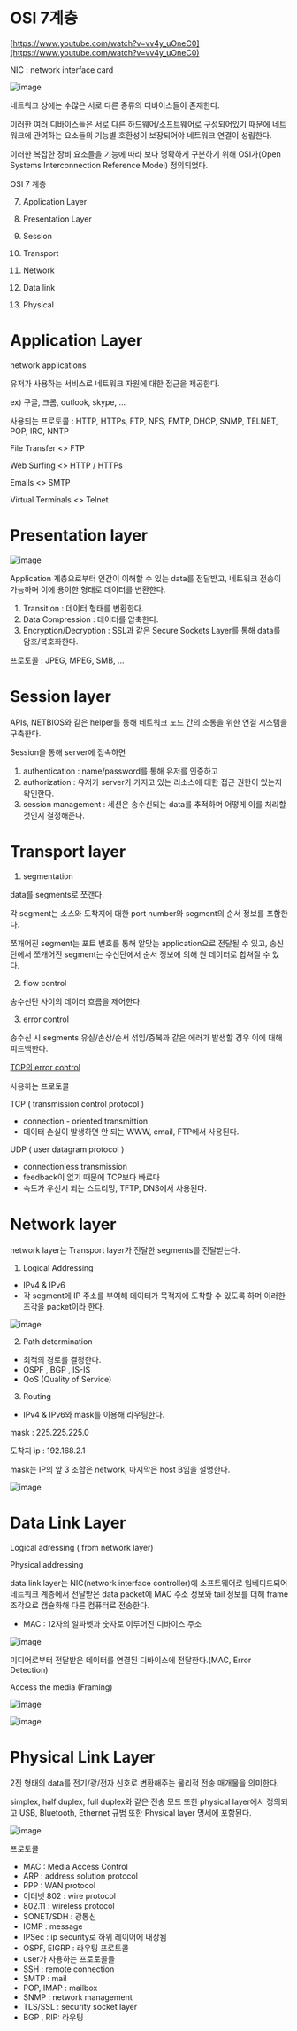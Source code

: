 # OSI 7계층

[https://www.youtube.com/watch?v=vv4y_uOneC0](https://www.youtube.com/watch?v=vv4y_uOneC0)

NIC : network interface card

![image](https://user-images.githubusercontent.com/56799176/105854022-ab5f3080-6029-11eb-8f02-462dd335f05a.png)

네트워크 상에는 수많은 서로 다른 종류의 디바이스들이 존재한다.

이러한 여러 디바이스들은 서로 다른 하드웨어/소프트웨어로 구성되어있기 때문에 네트워크에 관여하는 요소들의 기능별 호환성이 보장되어야 네트워크 연결이 성립한다.

이러한 복잡한 장비 요소들을 기능에 따라 보다 명확하게 구분하기 위해 OSI가(Open Systems Interconnection Reference Model) 정의되었다.

OSI 7 계층

7. Application Layer

6. Presentation Layer

5. Session

4. Transport

3. Network 

2. Data link

1.  Physical

# Application Layer

network applications

유저가 사용하는 서비스로 네트워크 자원에 대한 접근을 제공한다.

ex) 구글, 크롬, outlook, skype, ...

사용되는 프로토콜 : HTTP, HTTPs, FTP, NFS, FMTP, DHCP, SNMP, TELNET, POP, IRC, NNTP

File Transfer <> FTP

Web Surfing <> HTTP / HTTPs

Emails <> SMTP

Virtual Terminals <> Telnet

# Presentation layer

![image](https://user-images.githubusercontent.com/56799176/105854030-ae5a2100-6029-11eb-9ad2-1931394950ca.png)

Application 계층으로부터 인간이 이해할 수 있는 data를 전달받고,
네트워크 전송이 가능하며 이에 용이한 형태로 데이터를 변환한다.

1. Transition : 데이터 형태를 변환한다.
2. Data Compression : 데이터를 압축한다.
3. Encryption/Decryption : SSL과 같은 Secure Sockets Layer를 통해 data를 암호/복호화한다.

프로토콜 : JPEG, MPEG, SMB, ...

# Session layer

APIs, NETBIOS와 같은 helper를 통해 네트워크 노드 간의 소통을 위한 연결 시스템을 구축한다.

Session을 통해 server에 접속하면

1. authentication : name/password를 통해 유저를 인증하고
2. authorization : 유저가 server가 가지고 있는 리소스에 대한 접근 권한이 있는지 확인한다.
3. session management : 세션은 송수신되는 data를 추적하며 어떻게 이를 처리할 것인지 결정해준다.

# Transport layer

1. segmentation

data를 segments로 쪼갠다.

각 segment는 소스와 도착지에 대한 port number와 segment의 순서 정보를 포함한다.

쪼개어진 segment는 포트 번호를 통해 알맞는 application으로 전달될 수 있고, 송신단에서 쪼개어진 segment는 수신단에서  순서 정보에 의해 원 데이터로 합쳐질 수 있다.

2. flow control

송수신단 사이의 데이터 흐름을 제어한다.

3. error control

송수신 시 segments 유실/손상/순서 섞임/중복과 같은 에러가 발생할 경우 이에 대해 피드백한다.

[TCP의 error control](https://www.geeksforgeeks.org/error-control-in-tcp/)

사용하는 프로토콜

TCP ( transmission control protocol ) 

- connection - oriented transmittion
- 데이터 손실이 발생하면 안 되는 WWW, email, FTP에서 사용된다.

UDP ( user datagram protocol ) 

- connectionless transmission
- feedback이 없기 때문에 TCP보다 빠르다
- 속도가 우선시 되는 스트리밍, TFTP, DNS에서 사용된다.

# Network layer

network layer는 Transport layer가 전달한 segments를 전달받는다.

1. Logical Addressing

- IPv4 & IPv6
- 각 segment에 IP 주소를 부여해 데이터가 목적지에 도착할 수 있도록 하며 이러한 조각을 packet이라 한다.

![image](https://user-images.githubusercontent.com/56799176/105854033-b0bc7b00-6029-11eb-8ee3-f247789d01c2.png)

2. Path determination

- 최적의 경로를 결정한다.
- OSPF , BGP , IS-IS
- QoS (Quality of Service)

3. Routing

- IPv4 & IPv6와 mask를 이용해 라우팅한다.

mask : 225.225.225.0 

도착지 ip : 192.168.2.1 

mask는 IP의 앞 3 조합은 network, 마지막은 host B임을 설명한다.

![image](https://user-images.githubusercontent.com/56799176/105854038-b2863e80-6029-11eb-9789-fbe9d7f2f9d2.png)

# Data Link Layer

Logical adressing ( from network layer)

Physical addressing

data link layer는 NIC(network interface controller)에 소프트웨어로 임베디드되어 네트워크 계층에서 전달받은 data packet에 MAC 주소 정보와 tail 정보를 더해 frame 조각으로 캡슐화해 다른 컴퓨터로 전송한다.

- MAC : 12자의 알파벳과 숫자로 이루어진 디바이스 주소

![image](https://user-images.githubusercontent.com/56799176/105854041-b4500200-6029-11eb-984b-c5403e530ab2.png)

미디어로부터 전달받은 데이터를 연결된 디바이스에 전달한다.(MAC, Error Detection)

Access the media (Framing)

![image](https://user-images.githubusercontent.com/56799176/105854048-b619c580-6029-11eb-8564-2183984c8bb6.png)

![image](https://user-images.githubusercontent.com/56799176/105854052-b7e38900-6029-11eb-9048-632ef920d7be.png)

# Physical Link Layer

2진 형태의 data를 전기/광/전자 신호로 변환해주는 물리적 전송 매개물을 의미한다.

simplex, half duplex, full duplex와 같은 전송 모드 또한 physical layer에서 정의되고 USB, Bluetooth, Ethernet 규범 또한 Physical layer 명세에 포함된다.

![image](https://user-images.githubusercontent.com/56799176/105854060-ba45e300-6029-11eb-9b07-004ce4e65f8e.png)


프로토콜

- MAC : Media Access Control
- ARP : address solution protocol
- PPP : WAN protocol
- 이더넷 802 : wire protocol
- 802.11 : wireless protocol
- SONET/SDH : 광통신
- ICMP : message
- IPSec : ip security로 하위 레이어에 내장됨
- OSPF, EIGRP : 라우팅 프로토콜
- user가 사용하는 프로토콜들
- SSH : remote connection
- SMTP : mail
- POP, IMAP : mailbox
- SNMP : network management
- TLS/SSL : security socket layer
- BGP , RIP: 라우팅

